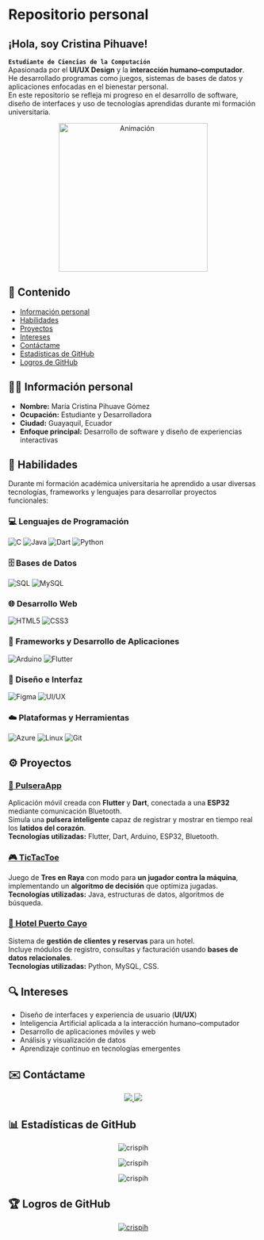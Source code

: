 # Repositorio personal

## ¡Hola, soy Cristina Pihuave!
**`Estudiante de Ciencias de la Computación`**  
Apasionada por el **UI/UX Design** y la **interacción humano–computador**.  
He desarrollado programas como juegos, sistemas de bases de datos y aplicaciones enfocadas en el bienestar personal.  
En este repositorio se refleja mi progreso en el desarrollo de software, diseño de interfaces y uso de tecnologías aprendidas durante mi formación universitaria.

<p align="center">
  <img src="https://i.pinimg.com/originals/4d/e0/19/4de019b6c1fc6d68615e455dfc9ab951.gif" alt="Animación" width="300"/>
</p>

## 📌 Contenido
- [Información personal](#informacion-personal)
- [Habilidades](#habilidades)
- [Proyectos](#proyectos)
- [Intereses](#intereses)
- [Contáctame](#contactame)
- [Estadísticas de GitHub](#estadisticas-de-github)
- [Logros de GitHub](#logros-de-github)

<h2 id="informacion-personal">👩‍💻 Información personal</h2>

- **Nombre:** María Cristina Pihuave Gómez  
- **Ocupación:** Estudiante y Desarrolladora  
- **Ciudad:** Guayaquil, Ecuador  
- **Enfoque principal:** Desarrollo de software y diseño de experiencias interactivas

<h2 id="habilidades">🧰 Habilidades</h2>

Durante mi formación académica universitaria he aprendido a usar diversas tecnologías, frameworks y lenguajes para desarrollar proyectos funcionales:

### 💻 Lenguajes de Programación
![C](https://img.shields.io/badge/C-00599C?style=for-the-badge&logo=c&logoColor=white)
![Java](https://img.shields.io/badge/Java-ED8B00?style=for-the-badge&logo=openjdk&logoColor=white)
![Dart](https://img.shields.io/badge/Dart-0175C2?style=for-the-badge&logo=dart&logoColor=white)
![Python](https://img.shields.io/badge/Python-3776AB?style=for-the-badge&logo=python&logoColor=white)

### 🗄️ Bases de Datos
![SQL](https://img.shields.io/badge/SQL-336791?style=for-the-badge&logo=postgresql&logoColor=white)
![MySQL](https://img.shields.io/badge/MySQL-005C84?style=for-the-badge&logo=mysql&logoColor=white)

### 🌐 Desarrollo Web
![HTML5](https://img.shields.io/badge/HTML5-E34F26?style=for-the-badge&logo=html5&logoColor=white)
![CSS3](https://img.shields.io/badge/CSS3-1572B6?style=for-the-badge&logo=css3&logoColor=white)

### 📱 Frameworks y Desarrollo de Aplicaciones
![Arduino](https://img.shields.io/badge/Arduino-00979D?style=for-the-badge&logo=arduino&logoColor=white)
![Flutter](https://img.shields.io/badge/Flutter-02569B?style=for-the-badge&logo=flutter&logoColor=white)

### 🎨 Diseño e Interfaz
![Figma](https://img.shields.io/badge/Figma-F24E1E?style=for-the-badge&logo=figma&logoColor=white)
![UI/UX](https://img.shields.io/badge/UI%2FUX-Design-ff69b4?style=for-the-badge&logo=adobe&logoColor=white)

### ☁️ Plataformas y Herramientas
![Azure](https://img.shields.io/badge/Azure-0078D4?style=for-the-badge&logo=microsoftazure&logoColor=white)
![Linux](https://img.shields.io/badge/Linux-FCC624?style=for-the-badge&logo=linux&logoColor=black)
![Git](https://img.shields.io/badge/GIT-E44C30?style=for-the-badge&logo=git&logoColor=white)

<h2 id="proyectos">⚙️ Proyectos</h2>

### [📱 PulseraApp](https://github.com/CrisPih/PulseraApp)
Aplicación móvil creada con **Flutter** y **Dart**, conectada a una **ESP32** mediante comunicación Bluetooth.  
Simula una **pulsera inteligente** capaz de registrar y mostrar en tiempo real los **latidos del corazón**.  
**Tecnologías utilizadas:** Flutter, Dart, Arduino, ESP32, Bluetooth.

### [🎮 TicTacToe](https://github.com/Sebhvarg/TicTacToe)
Juego de **Tres en Raya** con modo para **un jugador contra la máquina**, implementando un **algoritmo de decisión** que optimiza jugadas.  
**Tecnologías utilizadas:** Java, estructuras de datos, algoritmos de búsqueda.

### [🏨 Hotel Puerto Cayo](https://github.com/gasaesco/HotelPuertoCayo)
Sistema de **gestión de clientes y reservas** para un hotel.  
Incluye módulos de registro, consultas y facturación usando **bases de datos relacionales**.  
**Tecnologías utilizadas:** Python, MySQL, CSS.

<h2 id="intereses">🔍 Intereses</h2>

- Diseño de interfaces y experiencia de usuario (**UI/UX**)  
- Inteligencia Artificial aplicada a la interacción humano–computador  
- Desarrollo de aplicaciones móviles y web  
- Análisis y visualización de datos  
- Aprendizaje continuo en tecnologías emergentes  

<h2 id="contactame">✉️ Contáctame</h2>

<p align="center">
  <a href="https://www.linkedin.com/in/cristina-pihuave-0ab060278" target="_blank">
    <img src="https://img.shields.io/badge/LinkedIn-0A66C2?style=for-the-badge&logo=linkedin&logoColor=white" />
  </a>
  <a href="mailto:cristinapihuave810@gmail.com">
    <img src="https://img.shields.io/badge/Gmail-D14836?style=for-the-badge&logo=gmail&logoColor=white" />
  </a>
</p>

<h2 id="estadisticas-de-github">📊 Estadísticas de GitHub</h2>

<p align="center">  
  <img src="https://github-readme-stats.vercel.app/api?username=crispih&show_icons=true&theme=radical" alt="crispih" />  
</p>  

<p align="center">  
  <img src="https://github-readme-streak-stats.herokuapp.com/?user=crispih&theme=radical" alt="crispih" />  
</p>  

<p align="center">  
  <img src="https://github-readme-stats.vercel.app/api/top-langs?username=crispih&show_icons=true&locale=en&layout=compact&theme=radical" alt="crispih" />  
</p>

<h2 id="logros-de-github">🏆 Logros de GitHub</h2>

<p align="center">  
  <a href="https://github.com/ryo-ma/github-profile-trophy">  
    <img src="https://github-profile-trophy.vercel.app/?username=crispih&theme=onedark" alt="crispih" />  
  </a>  
</p>
